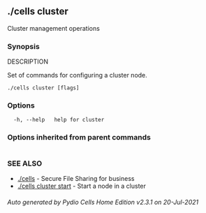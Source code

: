 ## ./cells cluster

Cluster management operations

### Synopsis


DESCRIPTION

  Set of commands for configuring a cluster node.


```
./cells cluster [flags]
```

### Options

```
  -h, --help   help for cluster
```

### Options inherited from parent commands

```
```

### SEE ALSO

* [./cells](./cells)	 - Secure File Sharing for business
* [./cells cluster start](./cells-cluster-start)	 - Start a node in a cluster

###### Auto generated by Pydio Cells Home Edition v2.3.1 on 20-Jul-2021

